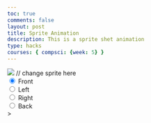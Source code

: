 ```yaml
---
toc: true
comments: false
layout: post
title: Sprite Animation
description: This is a sprite shet animation
type: hacks
courses: { compsci: {week: 5} }
---
```


<body>
    <div>
        <canvas id="spriteContainer"> <!-- Within the base div is a canvas. An HTML canvas is used only for graphics. It allows the user to access some basic functions related to the image created on the canvas (including animation) -->
            <img id="dogSprite" src="/student2/images/spritesheet.png">  // change sprite here
        </canvas>
        <div id="controls"> <!--basic radio buttons which can be used to check whether each individual animaiton works -->
            <input type="radio" name="animation" id="front" checked>
            <label for="front">Front</label><br>
            <input type="radio" name="animation" id="left">
            <label for="left">Left</label><br>
            <input type="radio" name="animation" id="right">
            <label for="right">Right</label><br>
            <input type="radio" name="animation" id="back">
            <label for="back">Back</label><br>
        </div>
    </div>
</body>

<script>
    // start on page load
    window.addEventListener('load', function () {
        const canvas = document.getElementById('spriteContainer');
        const ctx = canvas.getContext('2d');
        const SPRITE_WIDTH = 101.85;  // matches sprite pixel width
        const SPRITE_HEIGHT = 101.75; // matches sprite pixel height
        const SCALE_FACTOR = 2;  // control size of sprite on canvas
        const FRAME_LIMIT = 6;  // number of frames per row, this code assume each row is same
        // const FRAME_RATE = 15;  // not used

        canvas.width = SPRITE_WIDTH * SCALE_FACTOR;
        canvas.height = SPRITE_HEIGHT * SCALE_FACTOR;

        class Dog {
            constructor() {
                this.image = document.getElementById("dogSprite");
                this.spriteWidth = SPRITE_WIDTH;
                this.spriteHeight = SPRITE_HEIGHT;
                this.width = this.spriteWidth;
                this.height = this.spriteHeight;
                this.x = 0;
                this.y = 0;
                this.scale = SCALE_FACTOR;
                this.minFrame = 0;
                this.maxFrame = FRAME_LIMIT;
                this.frameX = 0;
                this.frameY = 0;
            }

            // draw dog object
            draw(context) {
                context.drawImage(
                    this.image,
                    this.frameX * this.spriteWidth,
                    this.frameY * this.spriteHeight,
                    this.spriteWidth,
                    this.spriteHeight,
                    this.x,
                    this.y,
                    this.width * this.scale,
                    this.height * this.scale
                );
            }

            // update frameX of object
            update() {
                if (this.frameX < this.maxFrame) {
                    this.frameX++;
                } else {
                    this.frameX = 0;
                }
            }
        }

        // dog object
        const dog = new Dog();

        // update frameY of dog object, action from idle, bark, walk radio control
        const controls = document.getElementById('controls');
        controls.addEventListener('click', function (event) {
            if (event.target.tagName === 'INPUT') {
                const selectedAnimation = event.target.id;
                switch (selectedAnimation) {
                    case 'front':
                        dog.frameY = 0;
                        break;
                    case 'left':
                        dog.frameY = 1;
                        break;
                    case 'right':
                        dog.frameY = 2;
                        break;
                    case 'back':
                        dog.frameY = 3;
                        break;
                    default:
                        break;
                }
            }
        });

// Animation recursive control function
    function animate() {
        // Clears the canvas to remove the previous frame.
        ctx.clearRect(0, 0, canvas.width, canvas.height);

        // Draws the current frame of the sprite.
        dog.draw(ctx);

    // Updates the `frameX` property to prepare for the next frame in the sprite sheet.
        dog.update();

    // Use setTimeout to introduce a delay before the next frame
        setTimeout(function() {
        // Uses `requestAnimationFrame` to synchronize the animation loop with the display's refresh rate,
        // ensuring smooth visuals. Call `animate` again to continue the animation loop.
            requestAnimationFrame(animate);
        }, 100); // Set the timeout delay in milliseconds (e.g., 100ms = 0.1 second)
    }

// Start the animation loop
animate();

        // run 1st animate
        animate();
    });
</script>>